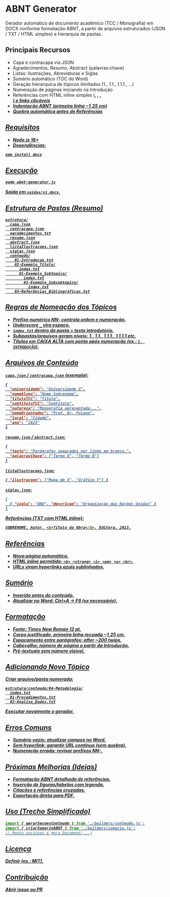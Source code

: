 # ABNT Generator

Gerador automático de documento acadêmico (TCC / Monografia) em DOCX conforme formatação ABNT, a partir de arquivos estruturados (JSON / TXT / HTML simples) e hierarquia de pastas.

## Principais Recursos
- Capa e contracapa via JSON
- Agradecimentos, Resumo, Abstract (palavras‑chave)
- Listas: Ilustrações, Abreviaturas e Siglas
- Sumário automático (TOC do Word)
- Geração hierárquica de tópicos ilimitados (1., 1.1., 1.1.1., ...)
- Numeração de páginas iniciando na Introdução
- Referências com HTML inline simples (<b>, <i>, <u>, <br>) e links clicáveis
- Indentação ABNT (primeira linha ~1,25 cm)
- Quebra automática antes de Referências

## Requisitos
- Node.js 18+
- Dependências:
```bash
npm install docx
```

## Execução
```bash
node abnt-generator.js
```
Saída em `saidas/v1.docx`.

## Estrutura de Pastas (Resumo)
```plaintext
estrutura/
  capa.json
  contracapa.json
  agradecimentos.txt
  resumo.json
  abstract.json
  listaIlustracoes.json
  siglas.json
  conteudo/
    01-Introducao.txt
    02-Exemplo_Titulo/
      index.txt
      01-Exemplo_Subtopico/
        index.txt
        01-Exemplo_Subsubtopico/
          index.txt
    03-Referências_Bibliográficas.txt
```

## Regras de Nomeação dos Tópicos
- Prefixo numérico NN- controla ordem e numeração.
- Underscore `_` vira espaço.
- `index.txt` dentro da pasta = texto introdutório.
- Subpastas/arquivos geram níveis: 1., 1.1., 1.1.1., 1.1.1.1 etc.
- Títulos em CAIXA ALTA com ponto após numeração (ex.: `1. INTRODUÇÃO`).

## Arquivos de Conteúdo
`capa.json` / `contracapa.json` (exemplo):
```json
{
  "universidade": "Universidade X",
  "nomeAluno": "Nome Sobrenome",
  "tituloTCC": "Título",
  "subtituloTCC": "Subtítulo",
  "natureza": "Monografia apresentada...",
  "nomeOrientador": "Prof. Dr. Fulano",
  "local": "Cidade",
  "ano": "2025"
}
```
`resumo.json` / `abstract.json`:
```json
{
  "texto": "Parágrafos separados por linha em branco.",
  "palavrasChave": ["Termo A", "Termo B"]
}
```
`listaIlustracoes.json`:
```json
{ "ilustracoes": ["Mapa de X", "Gráfico Y"] }
```
`siglas.json`:
```json
[
  { "sigla": "ONU", "descricao": "Organização das Nações Unidas" }
]
```
Referências (TXT com HTML inline):
```html
SOBRENOME, Autor. <b>Título da Obra</b>. Editora, 2023.
```

## Referências
- Nova página automática.
- HTML inline permitido: `<b> <strong> <i> <em> <u> <br>`.
- URLs viram hyperlinks azuis sublinhados.

## Sumário
- Inserido antes do conteúdo.
- Atualizar no Word: Ctrl+A → F9 (se necessário).

## Formatação
- Fonte: Times New Roman 12 pt.
- Corpo justificado, primeira linha recuada ~1,25 cm.
- Espaçamento entre parágrafos: after ~200 twips.
- Cabeçalho: número de página a partir da Introdução.
- Pré-textuais sem número visível.

## Adicionando Novo Tópico
Criar arquivo/pasta numerada:
```plaintext
estrutura/conteudo/04-Metodologia/
  index.txt
  01-Procedimentos.txt
  02-Analise_Dados.txt
```
Executar novamente o gerador.

## Erros Comuns
- Sumário vazio: atualizar campos no Word.
- Sem hyperlink: garantir URL contínua (sem quebra).
- Numeração errada: revisar prefixos NN-.

## Próximas Melhorias (Ideias)
- Formatação ABNT detalhada de referências.
- Inserção de figuras/tabelas com legenda.
- Citações e referências cruzadas.
- Exportação direta para PDF.

## Uso (Trecho Simplificado)
```javascript
import { gerarSecoesConteudo } from './builders/conteudo.js';
import { criarSumarioABNT } from './builders/sumario.js';
// Monta sections e gera Document(...)
```

## Licença
Definir (ex.: MIT).

## Contribuição
Abrir issue ou PR